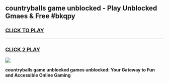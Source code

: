 
## countryballs game unblocked - Play Unblocked Gmaes & Free #bkqpy
<h3>
<a href="https://premium.freeplayer.one?title=countryballs_game_unblocked&ref=01M">CLICK TO PLAY</a></h3>
<hr>

<h3>
<a href="https://premium.freeplayer.one?title=countryballs_game_unblocked&ref=01M">CLICK 2 PLAY</a>
  
</h3>

<a href="https://premium.freeplayer.one?title=countryballs_game_unblocked&ref=01M"><img src="https://clearcache.store/games.png"></a>


**countryballs game unblocked games unblocked: Your Gateway to Fun and Accessible Online Gaming**
